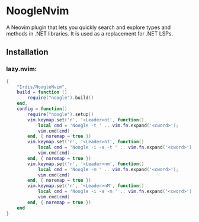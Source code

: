 # NoogleNvim

A Neovim plugin that lets you quickly search and explore types and methods in .NET libraries. It is used as a replacement for .NET LSPs.

## Installation

### lazy.nvim:
``` lua
{
    "Irdis/NoogleNvim",
    build = function ()
        require("noogle").build()
    end,
    config = function()
        require("noogle").setup()
        vim.keymap.set('n', '<Leader>nt', function()
            local cmd = 'Noogle -t ' .. vim.fn.expand('<cword>');
            vim.cmd(cmd)
        end, { noremap = true })
        vim.keymap.set('n', '<Leader>nT', function()
            local cmd = 'Noogle -i -a -t ' .. vim.fn.expand('<cword>');
            vim.cmd(cmd)
        end, { noremap = true })
        vim.keymap.set('n', '<Leader>nm', function()
            local cmd = 'Noogle -m ' .. vim.fn.expand('<cword>');
            vim.cmd(cmd)
        end, { noremap = true })
        vim.keymap.set('n', '<Leader>nM', function()
            local cmd = 'Noogle -i -a -m ' .. vim.fn.expand('<cword>');
            vim.cmd(cmd)
        end, { noremap = true })
    end
}
```


